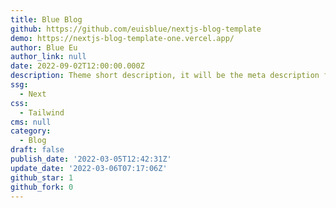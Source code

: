 ```yaml
---
title: Blue Blog
github: https://github.com/euisblue/nextjs-blog-template
demo: https://nextjs-blog-template-one.vercel.app/
author: Blue Eu
author_link: null
date: 2022-09-02T12:00:00.000Z
description: Theme short description, it will be the meta description for the theme also.
ssg:
  - Next
css:
  - Tailwind
cms: null
category:
  - Blog
draft: false
publish_date: '2022-03-05T12:42:31Z'
update_date: '2022-03-06T07:17:06Z'
github_star: 1
github_fork: 0
---
```



